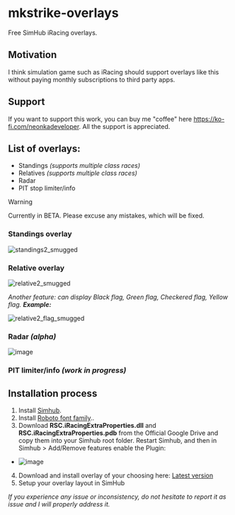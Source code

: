 # mkstrike-overlays
Free SimHub iRacing overlays. 

## Motivation
I think simulation game such as iRacing should support overlays like this without paying monthly subscriptions to third party apps.

## Support
If you want to support this work, you can buy me "coffee" here https://ko-fi.com/neonkadeveloper. All the support is appreciated.

## List of overlays:
- Standings *(supports multiple class races)*
- Relatives *(supports multiple class races)*
- Radar
- PIT stop limiter/info

> [!WARNING]
> Currently in BETA. Please excuse any mistakes, which will be fixed.

### Standings overlay
![standings2_smugged](https://github.com/user-attachments/assets/b1d4a1a2-c547-42c7-89bd-98a4251b9439)


### Relative overlay
![relative2_smugged](https://github.com/user-attachments/assets/71da97c2-88bd-417a-85cd-41d1f4ca0b85)

*Another feature: can display Black flag, Green flag, Checkered flag, Yellow flag. **Example:*** 

![relative2_flag_smugged](https://github.com/user-attachments/assets/4257bedc-c877-41fe-801f-9b0386a4feff)

### Radar *(alpha)*
![image](https://github.com/user-attachments/assets/b69ba699-bbdf-4216-bb81-a5cf2de31f9a)

### PIT limiter/info *(work in progress)*

## Installation process
1. Install [Simhub](https://www.simhubdash.com/download-2/).
2. Install [Roboto font family](https://fonts.google.com/specimen/Roboto)..
3. Download **RSC.iRacingExtraProperties.dll** and **RSC.iRacingExtraProperties.pdb** from the Official Google Drive and copy them into your Simhub root folder. Restart Simhub, and then in Simhub > Add/Remove features enable the Plugin:
  - ![image](https://github.com/user-attachments/assets/10727663-6a37-4082-9f11-a5ade77a78b7)
4. Download and install overlay of your choosing here: [Latest version](https://github.com/neonka/mkstrike-overlays/releases)
5. Setup your overlay layout in SimHub

*If you experience any issue or inconsistency, do not hesitate to report it as issue and I will properly address it.*
